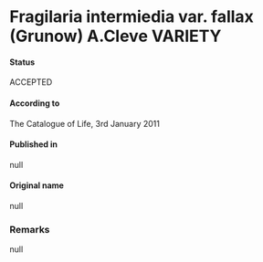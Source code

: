 Fragilaria intermiedia var. fallax (Grunow) A.Cleve VARIETY
=======

#### Status
ACCEPTED

#### According to
The Catalogue of Life, 3rd January 2011

#### Published in
null

#### Original name
null

### Remarks
null